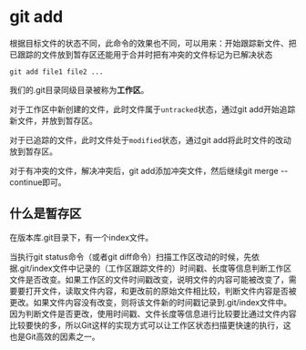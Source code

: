 # git add

根据目标文件的状态不同，此命令的效果也不同，可以用来：开始跟踪新文件、把已跟踪的文件放到暂存区还能用于合并时把有冲突的文件标记为已解决状态

```
git add file1 file2 ...
```
我们的.git目录同级目录被称为**工作区**。

对于工作区中新创建的文件，此时文件属于`untracked`状态，通过git add开始追踪新文件，并放到暂存区。

对于已追踪的文件，此时文件处于`modified`状态，通过git add将此时文件的改动放到暂存区。

对于有冲突的文件，解决冲突后，git add添加冲突文件，然后继续git merge --continue即可。

## 什么是暂存区
在版本库.git目录下，有一个index文件。

当执行git status命令（或者git diff命令）扫描工作区改动的时候，先依据.git/index文件中记录的（工作区跟踪文件的）时间戳、长度等信息判断工作区文件是否改变。如果工作区的文件时间戳改变，说明文件的内容可能被改变了，需要要打开文件，读取文件内容，和更改前的原始文件相比较，判断文件内容是否被更改。如果文件内容没有改变，则将该文件新的时间戳记录到.git/index文件中。因为判断文件是否更改，使用时间戳、文件长度等信息进行比较要比通过文件内容比较要快的多，所以Git这样的实现方式可以让工作区状态扫描更快速的执行，这也是Git高效的因素之一。
